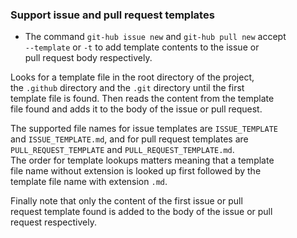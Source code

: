 ### Support issue and pull request templates                                        
                                                                                
* The command `git-hub issue new` and `git-hub pull new` accept                   
`--template` or `-t` to add template contents to the issue or                   
pull request body respectively.                                                 
                                                                                
Looks for a template file in the root directory of the project,                 
the `.github` directory and the `.git` directory until the first                
template file is found. Then reads the content from the template                
file found and adds it to the body of the issue or pull request.                
                                                                                
The supported file names for issue templates are `ISSUE_TEMPLATE`               
and `ISSUE_TEMPLATE.md`, and for pull request templates are                     
`PULL_REQUEST_TEMPLATE` and `PULL_REQUEST_TEMPLATE.md`.                         
The order for template lookups matters meaning that a template                  
file name without extension is looked up first followed by the                  
template file name with extension `.md`.                                        
                                                                                
Finally note that only the content of the first issue or pull                   
request template found is added to the body of the issue or pull                
request respectively. 
